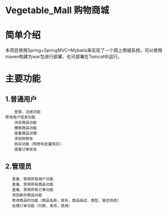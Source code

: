 # Vegetable_Mall 购物商城
# 简单介绍
本项目使用Spring+SpringMVC+Mybatis来实现了一个网上商城系统，可以使用maven构建为war包进行部署，也可部署在Tomcat中运行。
# 主要功能
  ## 1.普通用户
      	登录、注册功能
	修改用户信息功能		
      	浏览商品功能
      	搜索商品功能
      	查看商品详情
      	添加购物车
      	购买功能（购物车批量购买）
      	查看订单状态
  ## 2.管理员
       查看、禁用所有用户功能
       查看、禁用所有商品功能
       查看、禁用所有订单功能
       添加新的商品功能
       修改商品的功能（商品名称，库存，商品描述，类型，是否热卖）
       处理订单功能（付款，发货，禁用）
